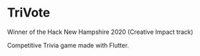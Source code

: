 # TriVote
Winner of the Hack New Hampshire 2020 (Creative Impact track)

Competitive Trivia game made with Flutter.





